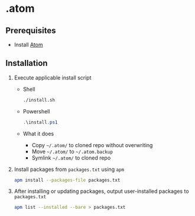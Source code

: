# .atom

## Prerequisites

-   Install [Atom](https://atom.io)

## Installation

1.  Execute applicable install script

    -   Shell

    	```sh
    	./install.sh
    	```

    -   Powershell

        ```powershell
        .\install.ps1
        ```

    -   What it does

        -   Copy `~/.atom/` to cloned repo without overwriting
        -   Move `~/.atom/` to `~/.atom.backup`
        -   Symlink `~/.atom/` to cloned repo

2.  Install packages from `packages.txt` using `apm`

    ```sh
    apm install --packages-file packages.txt
    ```

3.  After installing or updating packages, output user-installed packages to `packages.txt`

    ```sh
    apm list --installed --bare > packages.txt
    ```
